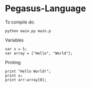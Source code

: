 # Pegasus-Language

To compile do:

```
python main.py main.p
```

Variables
```
var x = 5;
var array = ["Hello", "World"];
```

Printing
```
print "Hello World!";
print x;
print arr:array[0];
```

